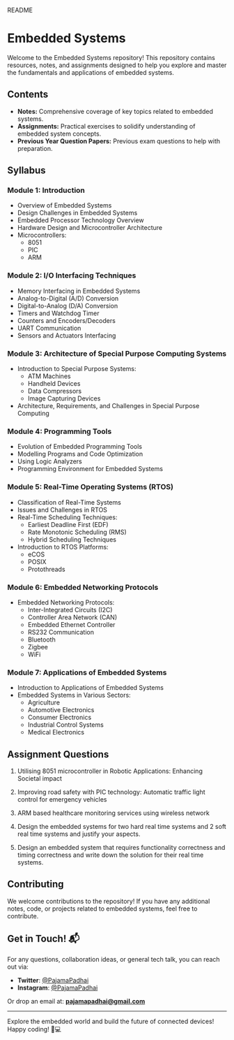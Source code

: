 README

# Embedded Systems

Welcome to the Embedded Systems repository! This repository contains resources, notes, and assignments designed to help you explore and master the fundamentals and applications of embedded systems.

## Contents

- **Notes:** Comprehensive coverage of key topics related to embedded systems.
- **Assignments:** Practical exercises to solidify understanding of embedded system concepts.
- **Previous Year Question Papers:** Previous exam questions to help with preparation.

## Syllabus

### Module 1: Introduction
- Overview of Embedded Systems
- Design Challenges in Embedded Systems
- Embedded Processor Technology Overview
- Hardware Design and Microcontroller Architecture
- Microcontrollers: 
  - 8051
  - PIC
  - ARM

### Module 2: I/O Interfacing Techniques
- Memory Interfacing in Embedded Systems
- Analog-to-Digital (A/D) Conversion
- Digital-to-Analog (D/A) Conversion
- Timers and Watchdog Timer
- Counters and Encoders/Decoders
- UART Communication
- Sensors and Actuators Interfacing

### Module 3: Architecture of Special Purpose Computing Systems
- Introduction to Special Purpose Systems:
  - ATM Machines
  - Handheld Devices
  - Data Compressors
  - Image Capturing Devices
- Architecture, Requirements, and Challenges in Special Purpose Computing

### Module 4: Programming Tools
- Evolution of Embedded Programming Tools
- Modelling Programs and Code Optimization
- Using Logic Analyzers
- Programming Environment for Embedded Systems

### Module 5: Real-Time Operating Systems (RTOS)
- Classification of Real-Time Systems
- Issues and Challenges in RTOS
- Real-Time Scheduling Techniques:
  - Earliest Deadline First (EDF)
  - Rate Monotonic Scheduling (RMS)
  - Hybrid Scheduling Techniques
- Introduction to RTOS Platforms:
  - eCOS
  - POSIX
  - Protothreads

### Module 6: Embedded Networking Protocols
- Embedded Networking Protocols:
  - Inter-Integrated Circuits (I2C)
  - Controller Area Network (CAN)
  - Embedded Ethernet Controller
  - RS232 Communication
  - Bluetooth
  - Zigbee
  - WiFi

### Module 7: Applications of Embedded Systems
- Introduction to Applications of Embedded Systems
- Embedded Systems in Various Sectors:
  - Agriculture
  - Automotive Electronics
  - Consumer Electronics
  - Industrial Control Systems
  - Medical Electronics

## Assignment Questions

1. Utilising 8051 microcontroller in Robotic Applications: Enhancing Societal impact

2. Improving road safety with PIC technology: Automatic traffic light control for emergency vehicles

3. ARM based healthcare monitoring services using wireless network

4. Design the embedded systems for two hard real time systems and 2 soft real time systems and justify your aspects.

5. Design an embedded system that requires functionality correctness and timing correctness and write down the solution for their real time systems.


## Contributing

We welcome contributions to the repository! If you have any additional notes, code, or projects related to embedded systems, feel free to contribute.

## Get in Touch! 📬

For any questions, collaboration ideas, or general tech talk, you can reach out via:

- **Twitter**: [@PajamaPadhai](https://twitter.com/PajamaPadhai)
- **Instagram**: [@PajamaPadhai](https://instagram.com/PajamaPadhai)

Or drop an email at: **pajamapadhai@gmail.com**

---

Explore the embedded world and build the future of connected devices! Happy coding! 🔧💻
